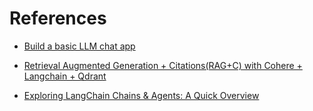 # References

* [Build a basic LLM chat app
](https://docs.streamlit.io/develop/tutorials/llms/build-conversational-apps)

* [Retrieval Augmented Generation + Citations(RAG+C) with Cohere + Langchain + Qdrant](https://medium.com/@50_shades_of_gradient/retrieval-augmented-generation-citations-rag-c-with-cohere-langchain-qdrant-157f9b4cce22)

* [Exploring LangChain Chains & Agents: A Quick Overview](https://medium.com/@kbdhunga/exploring-langchain-chains-agents-a-quick-overview-9d0a8c4d7ba0)
